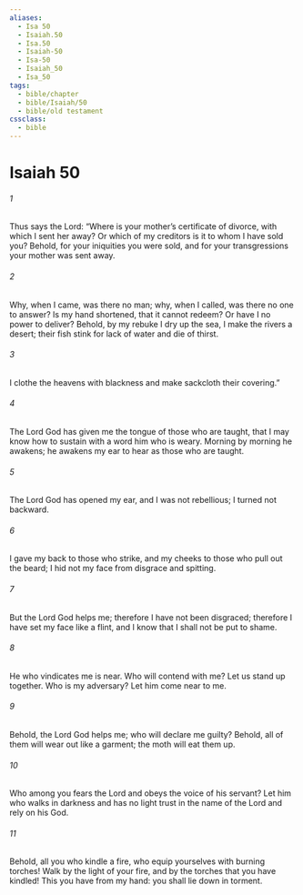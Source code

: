 ```yaml
---
aliases:
  - Isa 50
  - Isaiah.50
  - Isa.50
  - Isaiah-50
  - Isa-50
  - Isaiah_50
  - Isa_50
tags:
  - bible/chapter
  - bible/Isaiah/50
  - bible/old testament
cssclass:
  - bible
---
```


# Isaiah 50

###### 1
Thus says the Lord: “Where is your mother’s certificate of divorce, with which I sent her away? Or which of my creditors is it to whom I have sold you? Behold, for your iniquities you were sold, and for your transgressions your mother was sent away.
###### 2
Why, when I came, was there no man; why, when I called, was there no one to answer? Is my hand shortened, that it cannot redeem? Or have I no power to deliver? Behold, by my rebuke I dry up the sea, I make the rivers a desert; their fish stink for lack of water and die of thirst.
###### 3
I clothe the heavens with blackness and make sackcloth their covering.”
###### 4
The Lord God has given me the tongue of those who are taught, that I may know how to sustain with a word him who is weary. Morning by morning he awakens; he awakens my ear to hear as those who are taught.
###### 5
The Lord God has opened my ear, and I was not rebellious; I turned not backward.
###### 6
I gave my back to those who strike, and my cheeks to those who pull out the beard; I hid not my face from disgrace and spitting.
###### 7
But the Lord God helps me; therefore I have not been disgraced; therefore I have set my face like a flint, and I know that I shall not be put to shame.
###### 8
He who vindicates me is near. Who will contend with me? Let us stand up together. Who is my adversary? Let him come near to me.
###### 9
Behold, the Lord God helps me; who will declare me guilty? Behold, all of them will wear out like a garment; the moth will eat them up.
###### 10
Who among you fears the Lord and obeys the voice of his servant? Let him who walks in darkness and has no light trust in the name of the Lord and rely on his God.
###### 11
Behold, all you who kindle a fire, who equip yourselves with burning torches! Walk by the light of your fire, and by the torches that you have kindled! This you have from my hand: you shall lie down in torment.



